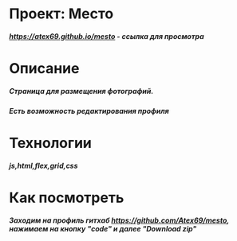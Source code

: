 # Проект: Место
#####    https://atex69.github.io/mesto - ссылка для просмотра
# Описание
#####    Страница для размещения фотографий.
 #####    Есть возможность редактирования профиля

# Технологии
##### js,html,flex,grid,css
# Как посмотреть
#####     Заходим на профиль гитхаб  https://github.com/Atex69/mesto, нажимаем на кнопку "code" и далее "Download zip"

